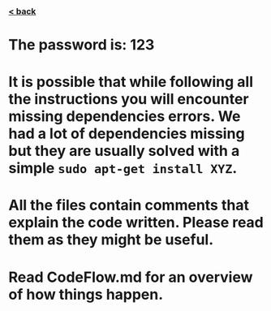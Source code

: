 ### [< back](./GuideForDocumentation.md)
# The password is: 123
# It is possible that while following all the instructions you will encounter missing dependencies errors. We had a lot of dependencies missing but they are usually solved with a simple ```sudo apt-get install XYZ```.
# All the files contain comments that explain the code written. Please read them as they might be useful.
# Read CodeFlow.md for an overview of how things happen.